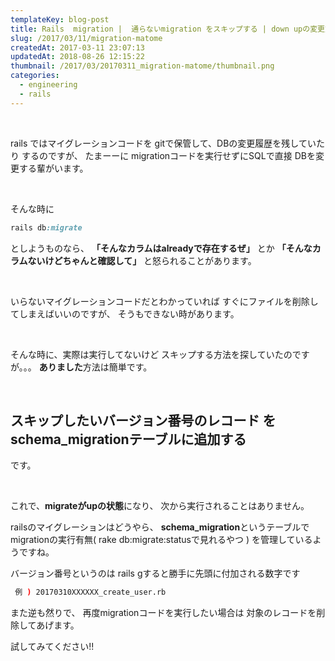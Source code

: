 ```yaml
---
templateKey: blog-post
title: Rails  migration |  通らないmigration をスキップする | down upの変更方法
slug: /2017/03/11/migration-matome
createdAt: 2017-03-11 23:07:13
updatedAt: 2018-08-26 12:15:22
thumbnail: /2017/03/20170311_migration-matome/thumbnail.png
categories:
  - engineering
  - rails
---
```


&nbsp;

rails ではマイグレーションコードを
gitで保管して、DBの変更履歴を残していたり
するのですが、
たまーーに
migrationコードを実行せずにSQLで直接
DBを変更する輩がいます。

&nbsp;

そんな時に
```ruby
rails db:migrate
```
としようものなら、
<strong>「そんなカラムはalreadyで存在するぜ」</strong>
とか
<strong>「そんなカラムないけどちゃんと確認して」</strong>
と怒られることがあります。

&nbsp;

いらないマイグレーションコードだとわかっていれば
すぐにファイルを削除してしまえばいいのですが、
そうもできない時があります。

&nbsp;

そんな時に、実際は実行してないけど
スキップする方法を探していたのですが。。。
**ありました**方法は簡単です。

<div class="after-intro"></div>

&nbsp;
<h2>スキップしたいバージョン番号のレコード
をschema_migrationテーブルに追加する</h2>

です。

&nbsp;



これで、<strong>migrateがupの状態</strong>になり、
次から実行されることはありません。

railsのマイグレーションはどうやら、
<strong>schema_migration</strong>というテーブルで
migrationの実行有無( rake db:migrate:statusで見れるやつ )
を管理しているようですね。

バージョン番号というのは
rails gすると勝手に先頭に付加される数字です
```bash
 例 ) 20170310XXXXXX_create_user.rb
```
また逆も然りで、
再度migrationコードを実行したい場合は
対象のレコードを削除してあげます。

試してみてください!!
